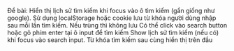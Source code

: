 Đề bài:
Hiển thị lịch sử tìm kiếm khi focus vào ô tìm kiếm (gần giống như google).
Sử dụng localStorage hoặc cookie lưu từ khóa người dùng nhập sau mỗi lần tìm kiếm. Nếu trùng thì không lưu
Có thể click vào search button hoặc gõ phím enter tại ô input để tìm kiếm
Show lịch sử tìm kiếm (nếu có) khi focus vào search input. Từ khóa tìm kiếm sau cùng hiển thị trên đầu